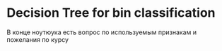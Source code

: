 # Decision Tree for bin classification

В конце ноутюука есть вопрос по используемым признакам и пожелания по курсу
